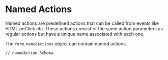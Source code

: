 # Named Actions
Named actions are predefined actions that can be called from events like HTML onClick etc. These actions consist of the same action parameters as regular actions but have a unique name associated with each one. 

The `form.namedActions` object can contain named actions.

```
// namedAction Schema


```
